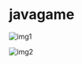 # javagame

![img1](https://user-images.githubusercontent.com/10703348/36092547-53b8b8bc-0fad-11e8-89bb-d79e3398e744.png)

![img2](https://user-images.githubusercontent.com/10703348/36092546-53a7705c-0fad-11e8-82c0-209c839cbdb6.png)
